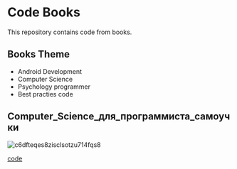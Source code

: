 # Code Books

This repository contains code from books.

## Books Theme
- Android Development
- Computer Science
- Psychology programmer
- Best practies code


## Computer_Science_для_программиста_самоучки
![c6dfteqes8zisclsotzu714fqs8](https://user-images.githubusercontent.com/58209188/216863273-cf65e87a-be78-4eb0-82fd-aa3d895d26ef.jpeg)

[code](https://github.com/Ashwagandha-coder/code_books/tree/master/DoSome/ComputerScienceForProgrammer)


